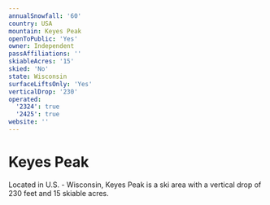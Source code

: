 ```yaml
---
annualSnowfall: '60'
country: USA
mountain: Keyes Peak
openToPublic: 'Yes'
owner: Independent
passAffiliations: ''
skiableAcres: '15'
skied: 'No'
state: Wisconsin
surfaceLiftsOnly: 'Yes'
verticalDrop: '230'
operated:
  '2324': true
  '2425': true
website: ''
---
```



# Keyes Peak

Located in U.S. - Wisconsin, Keyes Peak is a ski area with a vertical drop of 230 feet and 15 skiable acres.

